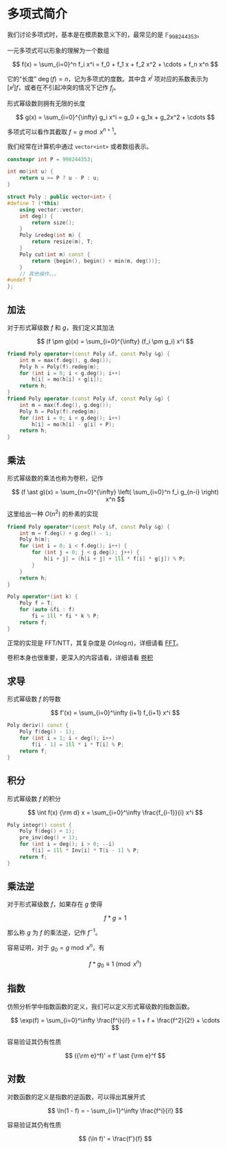 # 多项式简介

我们讨论多项式时，基本是在模质数意义下的，最常见的是 $\mathbb{F}_{998244353}$。

一元多项式可以形象的理解为一个数组

$$
f(x) = \sum_{i=0}^n f_i x^i = f_0 + f_1 x + f_2 x^2 + \cdots + f_n x^n
$$

它的“长度” $\operatorname{deg}(f) = n$，记为多项式的度数。其中含 $x^j$ 项对应的系数表示为 $[x^j]f$，或者在不引起冲突的情况下记作 $f_j$。

形式幂级数则拥有无限的长度

$$
g(x) = \sum_{i=0}^{\infty} g_i x^i = g_0 + g_1x + g_2x^2 +  \cdots
$$

多项式可以看作其截取 $f = g \bmod x^{n+1}$。

我们经常在计算机中通过 `vector<int>` 或者数组表示。

```cpp
constexpr int P = 998244353;

int mo(int u) {
    return u >= P ? u - P : u;
}

struct Poly : public vector<int> {
#define T (*this)
    using vector::vector;
    int deg() {
        return size();
    }
    Poly &redeg(int m) {
        return resize(m), T;
    }
    Poly cut(int m) const {
        return {begin(), begin() + min(m, deg())};
    }
    // 其他操作。。。
#undef T
};
```

## 加法

对于形式幂级数 $f$ 和 $g$，我们定义其加法

$$
(f \pm g)(x) = \sum_{i=0}^{\infty} (f_i \pm g_i) x^i
$$

```cpp
friend Poly operator+(const Poly &f, const Poly &g) {
    int m = max(f.deg(), g.deg());
    Poly h = Poly(f).redeg(m);
    for (int i = 0; i < g.deg(); i++)
        h[i] = mo(h[i] + g[i]);
    return h;
}
friend Poly operator-(const Poly &f, const Poly &g) {
    int m = max(f.deg(), g.deg());
    Poly h = Poly(f).redeg(m);
    for (int i = 0; i < g.deg(); i++)
        h[i] = mo(h[i] - g[i] + P);
    return h;
}
```

## 乘法

形式幂级数的乘法也称为卷积，记作

$$
(f \ast g)(x) = \sum_{n=0}^{\infty} \left( \sum_{i=0}^n f_i g_{n-i} \right) x^n
$$

这里给出一种 $O(n^2)$ 的朴素的实现

```cpp
friend Poly operator*(const Poly &f, const Poly &g) {
    int m = f.deg() + g.deg() - 1;
    Poly h(m);
    for (int i = 0; i < f.deg(); i++) {
        for (int j = 0; j < g.deg(); j++) {
            h[i + j] = (h[i + j] + 1ll * f[i] * g[j]) % P;
        }
    }
    return h;
}

Poly operator*(int k) {
    Poly f = T;
    for (auto &fi : f)
        fi = 1ll * fi * k % P;
    return f;
}
```

正常的实现是 FFT/NTT，其复杂度是 $O(n \log n)$，详细请看 [FFT](fft.md)。

卷积本身也很重要，更深入的内容请看，详细请看 [卷积](convolution.md)

## 求导

形式幂级数 $f$ 的导数

$$
f'(x) = \sum_{i=0}^\infty (i+1) f_{i+1} x^i
$$

```cpp
Poly deriv() const {
    Poly f(deg() - 1);
    for (int i = 1; i < deg(); i++)
        f[i - 1] = 1ll * i * T[i] % P;
    return f;
}
```

## 积分

形式幂级数 $f$ 的积分

$$
\int f(x) {\rm d} x = \sum_{i=0}^\infty \frac{f_{i-1}}{i} x^i
$$

```cpp
Poly integr() const {
    Poly f(deg() + 1);
    pre_inv(deg() + 1);
    for (int i = deg(); i > 0; --i)
        f[i] = 1ll * Inv[i] * T[i - 1] % P;
    return f;
}
```

## 乘法逆

对于形式幂级数 $f$，如果存在 $g$ 使得

$$
f \ast g = 1
$$

那么称 $g$ 为 $f$ 的乘法逆，记作 $f^{-1}$。

容易证明，对于 $g_0 = g \bmod x^n$，有

$$
f \ast g_0 \equiv 1 \pmod{x^n}
$$

## 指数

仿照分析学中指数函数的定义，我们可以定义形式幂级数的指数函数。

$$
\exp(f) = \sum_{i=0}^\infty \frac{f^i}{i!} = 1 + f + \frac{f^2}{2!} + \cdots
$$

容易验证其仍有性质

$$
({\rm e}^f)' = f' \ast {\rm e}^f
$$

## 对数

对数函数的定义是指数的逆函数，可以得出其展开式

$$
\ln(1 - f) = - \sum_{i=1}^\infty \frac{f^i}{i!}
$$

容易验证其仍有性质

$$
(\ln f)' = \frac{f'}{f}
$$


